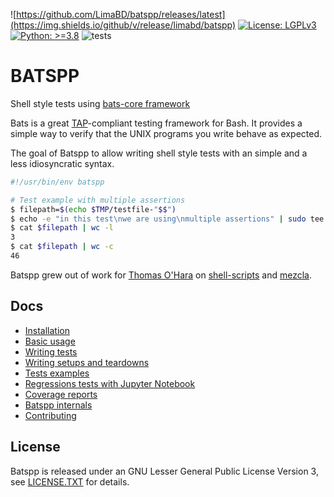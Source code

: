 ![https://github.com/LimaBD/batspp/releases/latest](https://img.shields.io/github/v/release/limabd/batspp)
[![License: LGPLv3](https://img.shields.io/badge/License-LGPLv3-orange)](https://github.com/LimaBD/batspp/blob/main/LICENSE.txt)
[![Python: >=3.8](https://img.shields.io/badge/Python-%3E%3D3.8-yellow)](https://www.python.org/)
![tests](https://github.com/LimaBD/batspp/actions/workflows/tests.yml/badge.svg)


# BATSPP

Shell style tests using [bats-core framework](https://github.com/bats-core/bats-core)

Bats is a great [TAP](https://testanything.org/)-compliant testing framework for Bash. It provides a simple way to verify that the UNIX programs you write behave as expected.

The goal of Batspp to allow writing shell style tests with an simple and a less idiosyncratic syntax.

``` bash
#!/usr/bin/env batspp

# Test example with multiple assertions
$ filepath=$(echo $TMP/testfile-"$$")
$ echo -e "in this test\nwe are using\nmultiple assertions" | sudo tee $filepath
$ cat $filepath | wc -l
3
$ cat $filepath | wc -c
46
```

Batspp grew out of work for [Thomas O'Hara](https://github.com/tomasohara) on [shell-scripts](https://github.com/tomasohara/shell-scripts) and [mezcla](https://github.com/tomasohara/mezcla).


## Docs
- [Installation](./docs/installation.md)
- [Basic usage](./docs/basic_usage.md)
- [Writing tests](./docs/writing_tests.md)
- [Writing setups and teardowns](./docs/writing_setups_and_teardowns.md)
- [Tests examples](./docs/tests_examples.md)
- [Regressions tests with Jupyter Notebook](./docs/regressions_tests_with_jupyter_notebook.ipynb)
- [Coverage reports](./docs/coverage_report.md)
- [Batspp internals](./docs/batspp_internals.md)
- [Contributing](./docs/contributing.md)

## License
Batspp is released under an GNU Lesser General Public License Version 3, see [LICENSE.TXT](./LICENSE.txt) for details.
